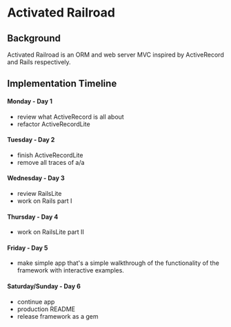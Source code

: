 # Activated Railroad

## Background

Activated Railroad is an ORM and web server MVC inspired by ActiveRecord and Rails respectively.

## Implementation Timeline
#### Monday - Day 1
- review what ActiveRecord is all about
- refactor ActiveRecordLite

#### Tuesday - Day 2
- finish ActiveRecordLite
- remove all traces of a/a

#### Wednesday - Day 3
- review RailsLite
- work on Rails part I

#### Thursday - Day 4
- work on RailsLite part II

#### Friday - Day 5
- make simple app that's a simple walkthrough of the functionality of the framework with interactive examples.

#### Saturday/Sunday - Day 6
- continue app
- production README
- release framework as a gem
